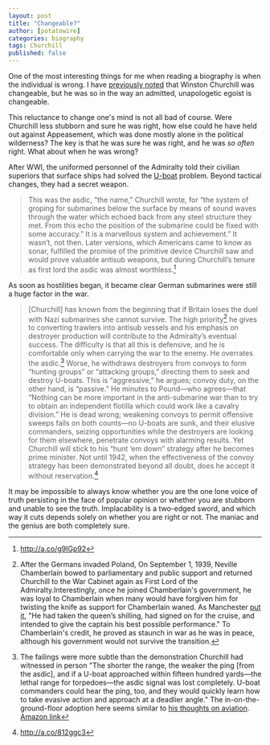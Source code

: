 ```yaml
---
layout: post
title: "Changeable?"
author: [potatowire]
categories: biography 
tags: Churchill 
published: false
---
```


One of the most interesting things for me when reading a biography is when the individual is wrong. I have [previously noted](https://with.thegra.in/visions-of-glory) that Winston Churchill was changeable, but he was so in the way an admitted, unapologetic egoist is changeable. 

This reluctance to change one's mind is not all bad of course. Were Churchill less stubborn and sure he was right, how else could he have held out against Appeasement, which was done mostly alone in the political wilderness? The key is that he was sure he was right, and he was *so often* right. What about when he was wrong?

After WWI, the uniformed personnel of the Admiralty told their civilian superiors that surface ships had solved the [U-boat]() problem. Beyond tactical changes, they had a secret weapon.

> This was the asdic, “the name,” Churchill wrote, for “the system of groping for submarines below the surface by means of sound waves through the water which echoed back from any steel structure they met. From this echo the position of the submarine could be fixed with some accuracy.” It is a marvellous system and achievement.” It wasn’t, not then. Later versions, which Americans came to know as sonar, fulfilled the promise of the primitive device Churchill saw and would prove valuable antisub weapons, but during Churchill’s tenure as first lord the asdic was almost worthless.[^1]

As soon as hostilities began, it became clear German submarines were still a huge factor in the war. 

> [Churchill] has known from the beginning that if Britain loses the duel with Nazi submarines she cannot survive. The high priority[^2] he gives to converting trawlers into antisub vessels and his emphasis on destroyer production will contribute to the Admiralty’s eventual success. The difficulty is that all this is defensive, and he is comfortable only when carrying the war to the enemy. He overrates the asdic.[^3] Worse, he withdraws destroyers from convoys to form “hunting groups” or “attacking groups,” directing them to seek and destroy U-boats. This is “aggressive,” he argues; convoy duty, on the other hand, is “passive.” He minutes to Pound—who agrees—that “Nothing can be more important in the anti-submarine war than to try to obtain an independent flotilla which could work like a cavalry division.” He is dead wrong; weakening convoys to permit offensive sweeps fails on both counts—no U-boats are sunk, and their elusive commanders, seizing opportunities while the destroyers are looking for them elsewhere, penetrate convoys with alarming results. Yet Churchill will stick to his “hunt ’em down” strategy after he becomes prime minister. Not until 1942, when the effectiveness of the convoy strategy has been demonstrated beyond all doubt, does he accept it without reservation.[^4]

It may be impossible to always know whether you are  the one lone voice of truth persisting in the face of popular opinion or whether you are stubborn and unable to see the truth. Implacability is a two-edged sword, and which way it cuts depends solely on whether you are right or not. The maniac and the genius are both completely sure.

[^1]: http://a.co/g9IGp92

[^2]: After the Germans invaded Poland, On September 1, 1939, Neville Chamberlain bowed to parliamentary and public support and returned Churchill to the War Cabinet again as First Lord of the Admiralty.Interestingly, once he joined Chamberlain's government, he was loyal to Chamberlain when many would have forgiven him for twisting the knife as support for Chamberlain waned. As Manchester [put it](http://a.co/hTRoJsS), "He had taken the queen’s shilling, had signed on for the cruise, and intended to give the captain his best possible performance." To Chamberlain's credit, he proved as staunch in war as he was in peace, although his government would not survive the transition.

[^3]: The failings were more subtle than the demonstration Churchill had witnessed in person "The shorter the range, the weaker the ping [from the asdic], and if a U-boat approached within fifteen hundred yards—the lethal range for torpedoes—the asdic signal was lost completely. U-boat commanders could hear the ping, too, and they would quickly learn how to take evasive action and approach at a deadlier angle." The in-on-the-ground-floor adoption here seems similar to [his thoughts on aviation](). [Amazon link](http://a.co/g9IGp92)

[^4]: http://a.co/812ggc3